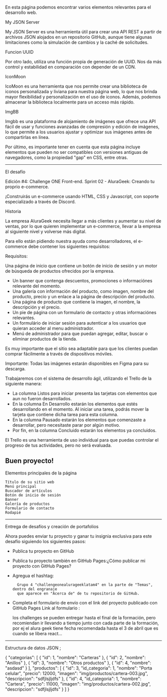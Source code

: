 En esta página podemos encontrar varios elementos relevantes para el desarrollo web. 

My JSON Server

My JSON Server es una herramienta útil para crear una API REST a partir de archivos JSON alojados en un repositorio GitHub, aunque tiene algunas limitaciones como la simulación de cambios y la caché de solicitudes. 

Funcion UUID

Por otro lado, utiliza una función propia de generación de UUID. Nos da más control y estabilidad en comparación con depender de un CDN.

IconMoon

IcoMoon es una herramienta que nos permite crear una biblioteca de iconos personalizada y liviana para nuestra página web, lo que nos brinda mayor flexibilidad y personalización en el uso de iconos. Además, podemos almacenar la biblioteca localmente para un acceso más rápido.

ImgBB

Imgbb es una plataforma de alojamiento de imágenes que ofrece una API fácil de usar y funciones avanzadas de compresión y edición de imágenes, lo que permite a los usuarios ajustar y optimizar sus imágenes antes de compartirlas en línea.

Por último, es importante tener en cuenta que esta página incluye elementos que pueden no ser compatibles con versiones antiguas de navegadores, como la propiedad "gap" en CSS, entre otras.

--------------------------------------------------------------------------------------------------------------

El desafío

Edición #4: Challenge ONE Front-end.
Sprint 02 - AluraGeek: Creando tu proprio e-commerce.

¡Construirás un e-commerce usando HTML, CSS y Javascript, con soporte especializado a través de Discord.

Historia

La empresa AluraGeek necesita llegar a más clientes y aumentar su nivel de ventas, por lo que
 quieren implementar un e-commerce, llevar a la empresa al siguiente nivel y volverse más digital.

Para ello están pidiendo nuestra ayuda como desarrolladores, el e-commerce debe contener los siguientes requisitos:

Requisitos:

Una página de inicio que contiene un botón de inicio de sesión y un motor de búsqueda de productos 
ofrecidos por la empresa.

- Un banner que contenga descuentos, promociones o informaciónes relevante del momento.
- Una galería con información del producto, como imagen, nombre del producto, precio y un enlace a la 
  página de descripción del producto.
- Una página de producto que contiene la imagen, el nombre, la descripción y el precio.
- Un pie de página con un formulario de contacto y otras informaciónes relevantes.
- Un formulário de iniciar sesión para autenticar a los usuarios que quieran acceder al menu 
  administrador.
- Menú de administrador para que puedan agregar, editar, buscar o eliminar productos de la tienda.

Es muy importante que el sitio sea adaptable para que los clientes puedan comprar fácilmente a través 
de dispositivos móviles.

Importante: Todas las imágenes estarán disponibles en Figma para su descarga.

Trabajaremos con el sistema de desarrollo ágil, utilizando el Trello de la siguiente manera:

- La columna Listos para iniciar presenta las tarjetas con elementos que aun no fueron desarrollados.
- En la columna En Desarrollo estarán los elementos que estés desarrollando en el momento. Al iniciar 
  una tarea, podrás mover la tarjeta que contiene dicha tarea para esta columna.
- En la columna Pausado estarán los elementos que comenzaste a desarrollar, pero necesitaste parar 
  por algún motivo.
- Por fin, en la columna Concluido estarán los elementos ya concluidos.

El Trello es una herramienta de uso individual para que puedas controlar el progreso de tus actividades, 
pero no será evaluada.

Buen proyecto!
--------------------------------------------------------------------------------------------------------

Elementos principales de la página

    Título de su sitio web
    Menú principal
    Buscador de artículos
    Botón de inicio de sesión
    Banner
    Galería de productos
    Formulario de contacto
    Rodapié

--------------------------------------------------------------------------------------------------------

Entrega de desafíos y creación de portafolios

Ahora puedes enviar tu proyecto y ganar tu insignia exclusiva para este desafío siguiendo 
los siguientes pasos:

- Publica tu proyecto en GitHub
- Publica tu proyecto también en GitHub Pages:¿Cómo publicar mi proyecto con GitHub Pages?
- Agregua el hashtag:

        Grupo 4 "challengeonealurageeklatam4" en la parte de "Temas", dentro del engranaje 
        que aparece en "Acerca de" de tu repositorio de GitHub.

- Completa el formulario de envío con el link del proyecto publicado con GitHub Pages Link 
  al formulario : 


  los challenges se pueden entregar hasta el final de la formación, pero recomiendan ir llevando a tiempo junto con cada parte de la formación, por ej el alura geek tiene fecha recomendada hasta el 3 de abril que es cuando se libera react...

-------------------------------------------------------------------------------------------------------------
  
Estructura de datos JSON ;

{
  "categorias": [
    {
      "id": 1,
      "nombre": "Carteras"
    },
    {
      "id": 2,
      "nombre": "Anillos"
    },
    {
      "id": 3,
      "nombre": "Otros productos"
    },
    {
      "id": 4,
      "nombre": "asdasd"
    }
  ],
  "productos": [
    {
      "id": 3,
      "id_categoria": 1,
      "nombre": "Porta celular",
      "precio": 12000,
      "imagen": "img/productos/cartera-003.jpg",
      "descripcion": "sdfjlsjljdfs"
    },
    {
      "id": 4,
      "id_categoria": 1,
      "nombre": "Cartera",
      "precio": 11000,
      "imagen": "img/productos/cartera-002.jpg",
      "descripcion": "sdfjlsjljdfs"
    }
  ]
}




